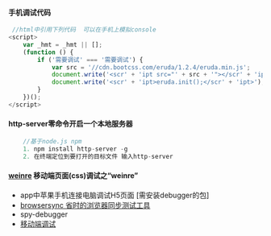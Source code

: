 #### 手机调试代码 
```js
 //html中引用下列代码  可以在手机上模拟console
<script>
    var _hmt = _hmt || [];
    (function () {
        if ('需要调试' === '需要调试') {
            var src = '//cdn.bootcss.com/eruda/1.2.4/eruda.min.js';
            document.write('<scr' + 'ipt src="' + src + '"></scr' + 'ipt>');
            document.write('<scr' + 'ipt>eruda.init();</scr' + 'ipt>');
        }
    })();
</script>
```

#### http-server零命令开启一个本地服务器
```js
    //基于node.js npm 
    1. npm install http-server -g
    2. 在终端定位到要打开的目标文件 输入http-server
```

#### [weinre](https://segmentfault.com/a/1190000010017457) 移动端页面(css)调试之“weinre”

- app中苹果手机连接电脑调试H5页面 [需安装debugger的包]
- [browsersync  省时的浏览器同步测试工具](http://www.browsersync.cn/)
- spy-debugger
- [移动端调试](https://www.cnblogs.com/zhangruiqi/p/9509934.html)